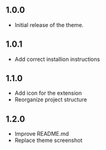 ## 1.0.0
- Initial release of the theme.

## 1.0.1
- Add correct installion instructions

## 1.1.0
- Add icon for the extension
- Reorganize project structure

## 1.2.0
- Improve README.md
- Replace theme screenshot